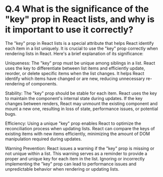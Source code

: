 # Q.4 What is the significance of the "key" prop in React lists, and why is it important to use it correctly?

The "key" prop in React lists is a special attribute that helps React identify each item in a list uniquely. It is crucial to use the "key" prop correctly when rendering lists in React. Here's a brief explanation of its significance:

Uniqueness: The "key" prop must be unique among siblings in a list. React uses the key to differentiate between list items and efficiently update, reorder, or delete specific items when the list changes. It helps React identify which items have changed or are new, reducing unnecessary re-rendering of components.

Stability: The "key" prop should be stable for each item. React uses the key to maintain the component's internal state during updates. If the key changes between renders, React may unmount the existing component and mount a new one, resulting in loss of state, performance issues, or potential bugs.

Efficiency: Using a unique "key" prop enables React to optimize the reconciliation process when updating lists. React can compare the keys of existing items with new items efficiently, minimizing the amount of DOM manipulation required during updates.

Warning Prevention: React issues a warning if the "key" prop is missing or not unique within a list. This warning serves as a reminder to provide a proper and unique key for each item in the list. Ignoring or incorrectly implementing the "key" prop can lead to performance issues and unpredictable behavior when rendering or updating lists.